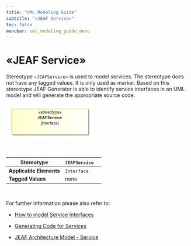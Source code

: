 ```yaml
---
title: "UML Modeling Guide"
subtitle: "«JEAF Service»"
toc: false
menubar: uml_modeling_guide_menu
---
```


# «JEAF Service»

Stereotype `«JEAFService»` is used to model services. The stereotype does not have any tagged values. It is only used as marker. Based on this stereotype JEAF Generator is able to identify service interfaces in an UML model and will generate the appropriate source code.

![JEAF Service](/images/jmm_jeaf_service.png)

<br>

| **Stereotype**          | `JEAFService` |     |
| ----------------------- | ------------- | --- |
| **Applicable Elements** | `Interface`   |     |
| **Tagged Values**       | none          |     |

<br>

For further information please also refer to:

- [How to model Service Interfaces](../../how-to-model-rest-service-apis)

- [Generating Code for Services](../../../developer-guide/code-for-jeaf-services)

- [JEAF Architecture Model - Service](https://anaptecs.atlassian.net/wiki/spaces/JEAF/pages/515276970/JEAF+Architecture+Model#Service "https://anaptecs.atlassian.net/wiki/spaces/JEAF/pages/515276970/JEAF+Architecture+Model#Service")

